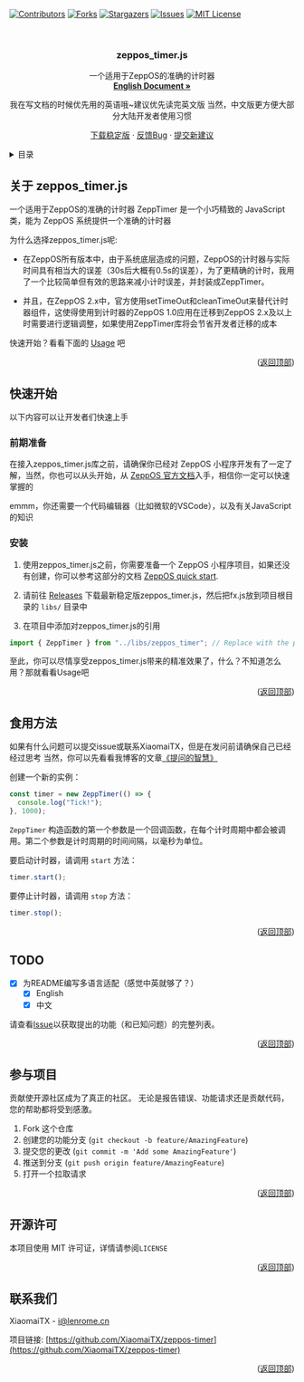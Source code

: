 <a name="readme-top"></a>


[![Contributors][contributors-shield]][contributors-url]
[![Forks][forks-shield]][forks-url]
[![Stargazers][stars-shield]][stars-url]
[![Issues][issues-shield]][issues-url]
[![MIT License][license-shield]][license-url]

<br />
<div align="center">

  <h3 align="center">zeppos_timer.js</h3>

  <p align="center">
    一个适用于ZeppOS的准确的计时器
    <br />
        <a href="https://github.com/XiaomaiTX/zeppos-timer/blob/master/README.md"><strong>English Document »</strong></a>
    <br />
    <p>我在写文档的时候优先用的英语哦~建议优先读完英文版 当然，中文版更方便大部分大陆开发者使用习惯</p>
    <a href="https://github.com/XiaomaiTX/zeppos-timer/releases">下载稳定版</a>
    ·
    <a href="https://github.com/XiaomaiTX/zeppos-timer/issues">反馈Bug</a>
    ·
    <a href="https://github.com/XiaomaiTX/zeppos-timer/issues">提交新建议</a>
  </p>
</div>

<details>
  <summary>目录</summary>
  <ol>
    <li>
      <a href="#about-the-project">关于 zeppos_timer.js</a>
    </li>
    <li>
      <a href="#getting-started">快速开始</a>
      <ul>
        <li><a href="#prerequisites">前期准备</a></li>
        <li><a href="#installation">安装</a></li>
      </ul>
    </li>
    <li><a href="#usage">如何使用</a></li>
    <li><a href="#roadmap">TODO</a></li>
    <li><a href="#contributing">参与项目</a></li>
    <li><a href="#license">开源协议</a></li>
    <li><a href="#contact">联系我们</a></li>
  </ol>
</details>


## 关于 zeppos_timer.js

一个适用于ZeppOS的准确的计时器
ZeppTimer 是一个小巧精致的 JavaScript 类，能为 ZeppOS 系统提供一个准确的计时器


为什么选择zeppos_timer.js呢:

- 在ZeppOS所有版本中，由于系统底层造成的问题，ZeppOS的计时器与实际时间具有相当大的误差（30s后大概有0.5s的误差），为了更精确的计时，我用了一个比较简单但有效的思路来减小计时误差，并封装成ZeppTimer。

- 并且，在ZeppOS 2.x中，官方使用setTimeOut和cleanTimeOut来替代计时器组件，这使得使用到计时器的ZeppOS 1.0应用在迁移到ZeppOS 2.x及以上时需要进行逻辑调整，如果使用ZeppTimer库将会节省开发者迁移的成本

快速开始？看看下面的 <a href="#usage">Usage</a> 吧

<p align="right">(<a href="#readme-top">返回顶部</a>)</p>


## 快速开始

以下内容可以让开发者们快速上手

### 前期准备

在接入zeppos_timer.js库之前，请确保你已经对 ZeppOS 小程序开发有了一定了解，当然，你也可以从头开始，从 [ZeppOS 官方文档](https://docs.zepp.com/docs/intro/)入手，相信你一定可以快速掌握的

emmm，你还需要一个代码编辑器（比如微软的VSCode），以及有关JavaScript的知识

### 安装

1. 使用zeppos_timer.js之前，你需要准备一个 ZeppOS 小程序项目，如果还没有创建，你可以参考这部分的文档 [ZeppOS quick start](https://docs.zepp.com/docs/guides/quick-start/).

2. 请前往 [Releases](https://github.com/XiaomaiTX/zeppos-timer/releases) 下载最新稳定版zeppos_timer.js，然后把fx.js放到项目根目录的 `libs/` 目录中

3. 在项目中添加对zeppos_timer.js的引用

```js
import { ZeppTimer } from "../libs/zeppos_timer"; // Replace with the path to your zeppos_timer.js
```

至此，你可以尽情享受zeppos_timer.js带来的精准效果了，什么？不知道怎么用？那就看看Usage吧

<p align="right">(<a href="#readme-top">返回顶部</a>)</p>

## 食用方法

如果有什么问题可以提交issue或联系XiaomaiTX，但是在发问前请确保自己已经经过思考
当然，你可以先看看我博客的文章[《提问的智慧》](https://blog.uuu4.cn/archives/12/)

创建一个新的实例：

```javascript
const timer = new ZeppTimer(() => {
  console.log("Tick!");
}, 1000);
```

`ZeppTimer` 构造函数的第一个参数是一个回调函数，在每个计时周期中都会被调用。第二个参数是计时周期的时间间隔，以毫秒为单位。

要启动计时器，请调用 `start` 方法：

```javascript
timer.start();
```

要停止计时器，请调用 `stop` 方法：

```javascript
timer.stop();
```

<p align="right">(<a href="#readme-top">返回顶部</a>)</p>


## TODO

- [x] 为README编写多语言适配（感觉中英就够了？）
  - [x] English
  - [x] 中文

请查看[Issue](https://github.com/XiaomaiTX/zeppos-timer/issues)以获取提出的功能（和已知问题）的完整列表。

<p align="right">(<a href="#readme-top">返回顶部</a>)</p>


## 参与项目

贡献使开源社区成为了真正的社区。 无论是报告错误、功能请求还是贡献代码，您的帮助都将受到感激。

1. Fork 这个仓库
2. 创建您的功能分支 (`git checkout -b feature/AmazingFeature`)
3. 提交您的更改 (`git commit -m 'Add some AmazingFeature'`)
4. 推送到分支 (`git push origin feature/AmazingFeature`)
5. 打开一个拉取请求

<p align="right">(<a href="#readme-top">返回顶部</a>)</p>


## 开源许可

本项目使用 MIT 许可证，详情请参阅`LICENSE`

<p align="right">(<a href="#readme-top">返回顶部</a>)</p>


## 联系我们

XiaomaiTX - i@lenrome.cn

项目链接: [https://github.com/XiaomaiTX/zeppos-timer](https://github.com/XiaomaiTX/zeppos-timer)

<p align="right">(<a href="#readme-top">返回顶部</a>)</p>


[contributors-shield]: https://img.shields.io/github/contributors/XiaomaiTX/zeppos-timer.svg?style=for-the-badge
[contributors-url]: https://github.com/XiaomaiTX/zeppos-timer/graphs/contributors
[forks-shield]: https://img.shields.io/github/forks/XiaomaiTX/zeppos-timer.svg?style=for-the-badge
[forks-url]: https://github.com/XiaomaiTX/zeppos-timer/network/members
[stars-shield]: https://img.shields.io/github/stars/XiaomaiTX/zeppos-timer.svg?style=for-the-badge
[stars-url]: https://github.com/XiaomaiTX/zeppos-timer/stargazers
[issues-shield]: https://img.shields.io/github/issues/XiaomaiTX/zeppos-timer.svg?style=for-the-badge
[issues-url]: https://github.com/XiaomaiTX/zeppos-timer/issues
[license-shield]: https://img.shields.io/github/license/XiaomaiTX/zeppos-timer.svg?style=for-the-badge
[license-url]: https://github.com/XiaomaiTX/zeppos-timer/blob/master/LICENSE.txt
